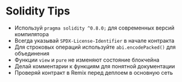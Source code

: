 # Solidity Tips

- Используй `pragma solidity ^0.8.0;` для современных версий компилятора
- Всегда указывай `SPDX-License-Identifier` в начале контракта
- Для строковых операций используйте `abi.encodePacked()` для объединения
- Функции `view` и `pure` не изменяют состояние блокчейна
- Делай комментарии к функциям для понятной документации
- Проверяй контракт в Remix перед деплоем в основную сеть
